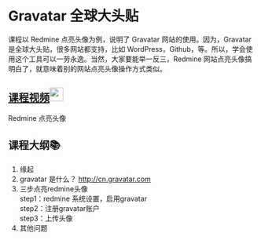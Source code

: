 # Gravatar 全球大头贴
课程以 Redmine 点亮头像为例，说明了 Gravatar 网站的使用。因为，Gravatar 是全球大头贴，很多网站都支持，比如 WordPress，Github，等。所以，学会使用这个工具可以一劳永逸。当然，大家要能举一反三，Redmine 网站点亮头像搞明白了，就意味着别的网站点亮头像操作方式类似。

## [课程视频<img src="https://raw.githubusercontent.com/TelerikAcademy/Common/master/icons/video.png" height="28">](http://edu.51cto.com/lesson/id-127536.html)
Redmine 点亮头像

## 课程大纲:books:
1.  缘起
2.  gravatar 是什么？  http://cn.gravatar.com
3.  三步点亮redmine头像   
     step1：redmine 系统设置，启用gravatar   
     step2：注册gravatar账户   
     step3：上传头像   
4.  其他问题
